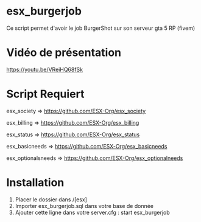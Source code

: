 # esx_burgerjob
Ce script permet d'avoir le job BurgerShot sur son serveur gta 5 RP (fivem)

# Vidéo de présentation
https://youtu.be/VReiHQ68fSk

# Script Requiert
esx_society => https://github.com/ESX-Org/esx_society

esx_billing => https://github.com/ESX-Org/esx_billing

esx_status => https://github.com/ESX-Org/esx_status

esx_basicneeds => https://github.com/ESX-Org/esx_basicneeds

esx_optionalsneeds => https://github.com/ESX-Org/esx_optionalneeds

# Installation
1) Placer le dossier dans /[esx]
2) Importer esx_burgerjob.sql dans votre base de donnée
3) Ajouter cette ligne dans votre server.cfg : start esx_burgerjob

